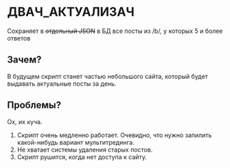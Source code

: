 # ДВАЧ_АКТУАЛИЗАЧ
Сохраняет в ~~отдельный JSON~~ в БД все посты из /b/, у которых 5 и более ответов

## Зачем?
В будущем скрипт станет частью небольшого сайта, который будет выдавать актуальные посты за день.

## Проблемы?
Ох, их куча.
1. Скрипт очень медленно работает. Очевидно, что нужно запилить какой-нибудь вариант мультитрединга.
2. Не хватает системы удаления старых постов.
3. Скрипт рушится, когда нет доступа к сайту.
